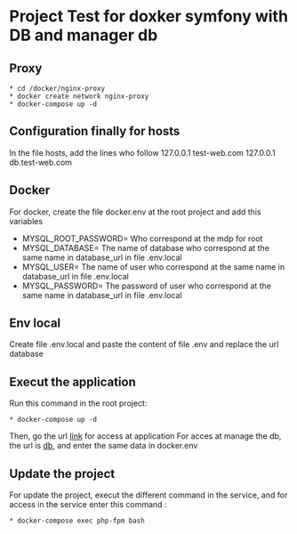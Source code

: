 # Project Test for doxker symfony with DB and manager db

## Proxy
```
* cd /docker/nginx-proxy
* docker create network nginx-proxy
* docker-compose up -d
```

## Configuration finally for hosts
In the file hosts, add the lines who follow
127.0.0.1     test-web.com
127.0.0.1     db.test-web.com

## Docker
For docker, create the file docker.env at the root project and add this variables
* MYSQL_ROOT_PASSWORD=
Who correspond at the mdp for root
* MYSQL_DATABASE=
The name of database who correspond at the same name in database_url in file .env.local
* MYSQL_USER=
The name of user who correspond at the same name in database_url in file .env.local
* MYSQL_PASSWORD=
The password of user who correspond at the same name in database_url in file .env.local

## Env local
Create file .env.local and paste the content of file .env and replace the url database

## Execut the application
Run this command in the root project:
```
* docker-compose up -d
```

Then, go the url [link](localhost:8000) for access at application
For acces at manage the db, the url is [db](localhost:8080), and enter the same data in docker.env

## Update the project
For update the project, execut the different command in the service, and for access in the service enter this command :
```
* docker-compose exec php-fpm bash
```
